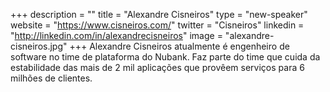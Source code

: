 +++
description = ""
title = "Alexandre Cisneiros"
type = "new-speaker"
website = "https://www.cisneiros.com/"
twitter = "Cisneiros"
linkedin = "http://linkedin.com/in/alexandrecisneiros"
image = "alexandre-cisneiros.jpg"
+++
Alexandre Cisneiros atualmente é engenheiro de software no time de plataforma do Nubank. Faz parte do time que cuida da estabilidade das mais de 2 mil aplicações que provêem serviços para 6 milhões de clientes.